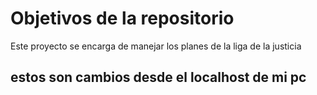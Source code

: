 # Objetivos de la repositorio

Este proyecto se encarga de manejar los planes de la liga de la justicia


## estos son cambios desde el localhost de mi pc